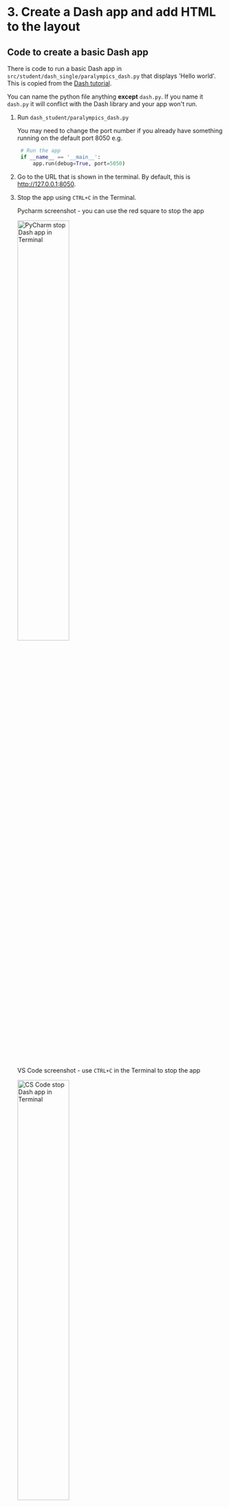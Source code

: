 # 3. Create a Dash app and add HTML to the layout

## Code to create a basic Dash app

There is code to run a basic Dash app in `src/student/dash_single/paralympics_dash.py` that displays 'Hello world'. This
is copied from the [Dash tutorial](https://dash.plotly.com/tutorial).

You can name the python file anything **except** `dash.py`. If you name it `dash.py` it will conflict with the Dash
library and your app won't run.

1. Run `dash_student/paralympics_dash.py`

   You may need to change the port number if you already have something running on the default port 8050
   e.g. 
   ```python
    # Run the app
    if __name__ == '__main__':
        app.run(debug=True, port=5050)
   ```

2. Go to the URL that is shown in the terminal. By default, this is <http://127.0.0.1:8050>.
3. Stop the app using `CTRL+C` in the Terminal.

    Pycharm screenshot - you can use the red square to stop the app

    <img src="../img/pyc-term-dash-stop.png" alt="PyCharm stop Dash app in Terminal" style="width: 50%;">

    VS Code screenshot - use `CTRL+C` in the Terminal to stop the app

    <img src="../img/vsc-term-dash-stop.png" alt="CS Code stop Dash app in Terminal" style="width: 50%;">

Dash includes "hot-reloading". This feature is activated by default when you run your app with `app.run(debug=True)`.
This means that Dash will automatically refresh your browser when you make a change in your code. You don't need to keep
stopping and restarting the app for the changes to be reflected.

## Create a Dash page with HTML elements

### HTML basics

The basic tag structure for HTML is `<start_tag> some content </end_tag>`. This set of opening tag + content + closing
tag is referred to as an **HTML element**.

A small number of elements only have an opening tag e.g. `<img>`, `<br>`, `<hr>`. There is a list of
these [void elements here](https://developer.mozilla.org/en-US/docs/Glossary/Void_element).

Elements can also have attributes that give additional information. In this course you will mostly use id
e.g. `id="some-name"` and class e.g. `class="some-class"`. `id` is used to locate a particular element on a webpage,
and `class` is used in adding styles to elements (more on these in later sections).

HTML documents start with a document type declaration `<!DOCTYPE html>`. This is required at the start of the document.

The HTML document itself begins with `<html>` and ends with `</html>`

The part that is mostly not visible in the final webpage is between `<head>` and `</head>`. This is typically metadata,
i.e. info about the page.

The part of the HTML document that is visible in the browser is between `<body>` and `</body>`.

A minimal page structure looks like the following:

```html
<!DOCTYPE html>
<!-- This is an HTML comment, you won't see it on the page -->
<!-- Head section -->
<html lang="en">
<head>
    <meta charset="utf-8">
    <title>COMP0034 Introduction to HTML - Basic page structure</title>
</head>
<!-- Body section -->
<body>
<p>Here is some text on a page.</p>
</body>
</html>
```

### Using HTML in Dash

Dash provides an API, [Dash HTML Components](https://dash.plotly.com/dash-html-components), that "provides pure Python
abstraction around HTML, CSS, and JavaScript. Instead of writing HTML or using an HTML templating engine, you compose
your layout using Python with the Dash HTML Components module (dash.html)"

The HTML tags supported by Dash are [listed here](https://dash.plotly.com/dash-html-components#full-elements-reference).
You may need to refer to an [HTML reference](https://www.w3schools.com/html/) to know what the tags and their attributes
are. You will not write pure HTML files. You will only use Dash html python functions.

This is an example given in the Dash documentation:

```python
from dash import html

html.Div([
    html.H1('Hello Dash'),
    html.Div([
        html.P('Dash converts Python classes into HTML'),
        html.P("This conversion happens behind the scenes by Dash's JavaScript front-end")
    ])
])
```

which equates to the following HTML:

```html

<div>
    <h1>Hello Dash</h1>
    <div>
        <p>Dash converts Python classes into HTML</p>
        <p>This conversion happens behind the scenes by Dash's JavaScript front-end</p>
    </div>
</div>
```

HTML elements can have properties such as style (CSS), class (CSS classes which you will see later) and id (to uniquely
identify an element on a page). More on this in a later activity.

### Add HTML elements to the Dash layout

The [Dash layout documentation is here](https://dash.plotly.com/layout).

The dash app starter code in `paralympics_dash.py` currently looks like this:

```python
# Imports for Dash and Dash.html
from dash import Dash, html

# Create an instance of the Dash app
app = Dash(__name__)

# Add an HTML layout to the Dash app
app.layout = html.Div([
    html.Div(children='Hello World')
])

# Run the app
if __name__ == '__main__':
    app.run(debug=True)
```

The HTML to create the page layout is added to the `app.layout =` section of the code.

A 'Div' is an HTML element that stands for "division" and is primarily used as a container to create sections or
divisions in a web page. This is useful as you can target the Div to apply styles, or to locate sections on the page.

In Dash, you add an HTML element (referred to as component in the Dash documentation) using the Dash html python
function for the HTML tag. Each of the components has keyword attributes. By default, the first attribute is a property
called "children". This is special and so long as you specify the children first, you do not have to include the
"children=" keyword.

```python
# children is a special attribute and if used as the first attribute does not need to be named
html.H1(children='Hello Dash') 
# is the same as 
html.H1('Hello Dash')

# Children in the example above was the text. Children can also be nested components in a list '[]'. For example:
html.Div(children=[
    html.H1('A first heading'),
    html.P('A bit more text after the heading')
])
```

Add some HTML elements to the page:

- A div (html.Div) that contains:

    - A level 1 heading (html.H1) with an id of 'example-div'
    - A paragraph (html.P)
    - An image (html.Img)

The documentation explaining each HTML tag (component) is in
the [Dash html components reference](https://dash.plotly.com/dash-html-components).

Images are in the [assets](../../src/student/dash_single/assets) folder. To reference these in the `src=` parameter use the
`app.get_asset_url()` function. In the brackets specify the file name and any subdirectory below the 'assets' directory,
e.g. `html.Img(src=app.get_asset_url('bar-chart-placeholder.png'))`

Add any other elements you want to try.

Run the app again if you previously stopped it.

[Next activity](1-4-add-bootstrap.md)